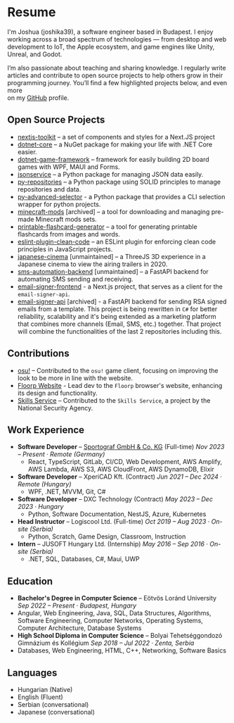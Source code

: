 # Resume

I'm Joshua (joshika39), a software engineer based in Budapest. I enjoy working across a broad spectrum of technologies —
from desktop and web development to IoT, the Apple ecosystem, and game engines like Unity, Unreal, and Godot.

I’m also passionate about teaching and sharing knowledge. I regularly write articles and contribute to open source
projects to help others grow in their programming journey. You’ll find a few highlighted projects below, and even more  
on my [GitHub](https://github.com/joshika39) profile.

## Open Source Projects

- [nextjs-toolkit](https://github.com/joshika39/nextjs-toolkit) – a set of components and styles for a Next.JS project
- [dotnet-core](https://github.com/kougen/dotnet-core) – a NuGet package for making your life with .NET Core easier.
- [dotnet-game-framework](https://github.com/kougen/dotnet-game-framework) – framework for easily building 2D board
  games with WPF, MAUI and Forms.
- [jsonservice](https://github.com/kougen/jsonservice) – a Python package for managing JSON data easily.
- [py-repositories](https://github.com/kougen/py-repositories) – a Python package using SOLID principles to manage
  repositories and data.
- [py-advanced-selector](https://github.com/kougen/py-advanced-selector) - a Python package that provides a CLI
  selection wrapper for python projects.
- [minecraft-mods](https://github.com/kougen/minecraft-mods) [archived] – a tool for downloading and managing pre-made
  Minecraft mods sets.
- [printable-flashcard-generator](https://github.com/kougen/printable-flashcard-generator) – a tool for generating
  printable flashcards from images and words.
- [eslint-plugin-clean-code](https://github.com/kougen/eslint-plugin-clean-code) – an ESLint plugin for enforcing clean
  code principles in JavaScript projects.
- [japanese-cinema](https://github.com/joshika39/japanese-cinema) [unmaintained] – a ThreeJS 3D experience in a Japanese
  cinema to view the airing trailers in 2020.
- [sms-automation-backend](https://github.com/kougen/sms-automation-backend) [unmaintained] – a FastAPI backend for
  automating SMS sending and receiving.
- [email-signer-frontend](https://github.com/kougen/email-signer-frontend) - a Next.js project, that serves as a client
  for the `email-signer-api`.
- [email-signer-api](https://github.com/kougen/email-signer-api) [archived] - a FastAPI backend for sending RSA signed
  emails from a template. This project is being rewritten in `C#` for better reliability, scalability and it's being
  extended as a marketing platform that combines more channels (Email, SMS, etc.) together. That project will combine
  the functionalities of the last 2 repositories including this.

## Contributions

- [osu!](https://github.com/ppy/osu) – Contributed to the `osu!` game client, focusing on improving the look to be more
  in line with the website.
- [Floorp Website](https://github.com/Floorp-Projects/web) - Lead dev to the `Floorp` browser's website, enhancing its
  design and functionality.
- [Skills Service](https://github.com/NationalSecurityAgency/skills-service) – Contributed to the `Skills Service`, a
  project by the National Security Agency.

## Work Experience

- **Software Developer** – [Sportograf GmbH & Co. KG](https://sportograf.com/) (Full-time) _Nov 2023 – Present ·
  Remote (Germany)_
    - React, TypeScript, GitLab, CI/CD, Web Development, AWS Amplify, AWS Lambda, AWS S3, AWS CloudFront, AWS DynamoDB,
      Elixir
- **Software Developer** – XperiCAD Kft. (Contract) _Jun 2021 – Dec 2024 · Remote (Hungary)_
    - WPF, .NET, MVVM, Git, C#
- **Software Developer** – DXC Technology (Contract) _May 2023 – Dec 2023 · Hungary_
    - Python, Software Documentation, NestJS, Azure, Kubernetes
- **Head Instructor** – Logiscool Ltd. (Full-time) _Oct 2019 – Aug 2023 · On-site (Serbia)_
    - Python, Scratch, Game Design, Classroom, Instruction
- **Intern** – JUSOFT Hungary Ltd. (Internship) _May 2016 – Sep 2016 · On-site (Serbia)_
    - .NET, SQL, Databases, C#, Maui, UWP

## Education

- **Bachelor's Degree in Computer Science** – Eötvös Loránd University _Sep 2022 – Present · Budapest, Hungary_
- Angular, Web Engineering, Java, SQL, Data Structures, Algorithms, Software Engineering, Computer Networks, Operating
  Systems, Computer Architecture, Database Systems
- **High School Diploma in Computer Science** – Bolyai Tehetséggondozó Gimnázium és Kollégium _Sep 2018 – Jul 2022 ·
  Zenta, Serbia_
- Databases, Web Engineering, HTML, C++, Networking, Software Basics

## Languages

- Hungarian (Native)
- English (Fluent)
- Serbian (conversational)
- Japanese (conversational)
